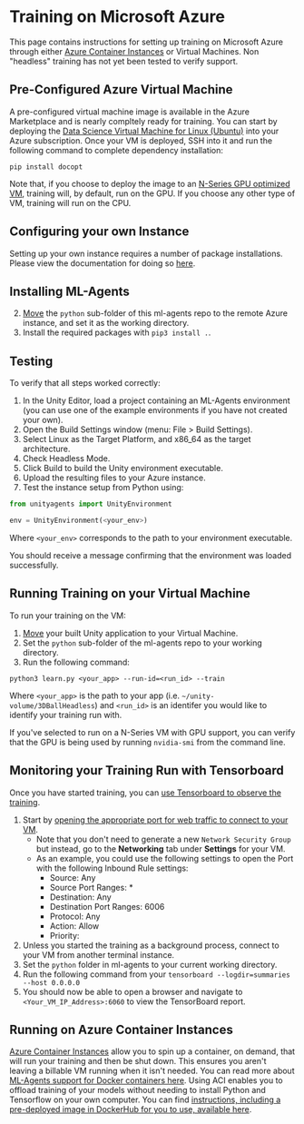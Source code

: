 # Training on Microsoft Azure

This page contains instructions for setting up training on Microsoft Azure through either [Azure Container Instances](https://azure.microsoft.com/services/container-instances/) or Virtual Machines. Non "headless" training has not yet been tested to verify support. 

## Pre-Configured Azure Virtual Machine
A pre-configured virtual machine image is available in the Azure Marketplace and is nearly compltely ready for training.  You can start by deploying the [Data Science Virtual Machine for Linux (Ubuntu)](https://azuremarketplace.microsoft.com/marketplace/apps/microsoft-ads.linux-data-science-vm-ubuntu) into your Azure subscription.  Once your VM is deployed, SSH into it and run the following command to complete dependency installation:

```
pip install docopt
```

Note that, if you choose to deploy the image to an [N-Series GPU optimized VM](https://docs.microsoft.com/azure/virtual-machines/linux/sizes-gpu), training will, by default, run on the GPU.  If you choose any other type of VM, training will run on the CPU.

## Configuring your own Instance

Setting up your own instance requires a number of package installations.  Please view the documentation for doing so [here](Training-on-Microsoft-Azure-Custom-Instance.md).

## Installing ML-Agents

2. [Move](https://docs.microsoft.com/en-us/azure/virtual-machines/linux/copy-files-to-linux-vm-using-scp) the `python` sub-folder of this ml-agents repo to the remote Azure instance, and set it as the working directory.
2. Install the required packages with `pip3 install .`.

## Testing

To verify that all steps worked correctly:

1. In the Unity Editor, load a project containing an ML-Agents environment (you can use one of the example environments if you have not created your own).
2. Open the Build Settings window (menu: File > Build Settings).
3. Select Linux as the Target Platform, and x86_64 as the target architecture.
4. Check Headless Mode.
5. Click Build to build the Unity environment executable.
6. Upload the resulting files to your Azure instance.
7. Test the instance setup from Python using:

```python
from unityagents import UnityEnvironment

env = UnityEnvironment(<your_env>)
```
Where `<your_env>` corresponds to the path to your environment executable.
 
You should receive a message confirming that the environment was loaded successfully.

## Running Training on your Virtual Machine

To run your training on the VM:

1.  [Move](https://docs.microsoft.com/en-us/azure/virtual-machines/linux/copy-files-to-linux-vm-using-scp) your built Unity application to your Virtual Machine.
2.  Set the `python` sub-folder of the ml-agents repo to your working directory.
3.  Run the following command:

```
python3 learn.py <your_app> --run-id=<run_id> --train
```

Where `<your_app>` is the path to your app (i.e. `~/unity-volume/3DBallHeadless`) and `<run_id>` is an identifer you would like to identify your training run with.

If you've selected to run on a N-Series VM with GPU support, you can verify that the GPU is being used by running `nvidia-smi` from the command line.

## Monitoring your Training Run with Tensorboard

Once you have started training, you can [use Tensorboard to observe the training](Using-Tensorboard.md).  

1.  Start by [opening the appropriate port for web traffic to connect to your VM](https://docs.microsoft.com/en-us/azure/virtual-machines/windows/nsg-quickstart-portal).  
    *  Note that you don't need to generate a new `Network Security Group` but instead, go to the **Networking** tab under **Settings** for your VM.   
    *  As an example, you could use the following settings to open the Port with the following Inbound Rule settings:
        * Source: Any
        * Source Port Ranges: *
        * Destination: Any
        * Destination Port Ranges: 6006
        * Protocol: Any
        * Action: Allow
        * Priority: <Leave as default>
2.  Unless you started the training as a background process, connect to your VM from another terminal instance.
3.  Set the `python` folder in ml-agents to your current working directory.
4.  Run the following command from your `tensorboard --logdir=summaries --host 0.0.0.0`
5.  You should now be able to open a browser and navigate to `<Your_VM_IP_Address>:6060` to view the TensorBoard report.

## Running on Azure Container Instances

[Azure Container Instances](https://azure.microsoft.com/services/container-instances/) allow you to spin up a container, on demand, that will run your training and then be shut down.  This ensures you aren't leaving a billable VM running when it isn't needed.  You can read more about [ML-Agents support for Docker containers here](Using-Docker.md).  Using ACI enables you to offload training of your models without needing to install Python and Tensorflow on your own computer.  You can find [instructions, including a pre-deployed image in DockerHub for you to use, available here](https://github.com/druttka/unity-ml-on-azure).